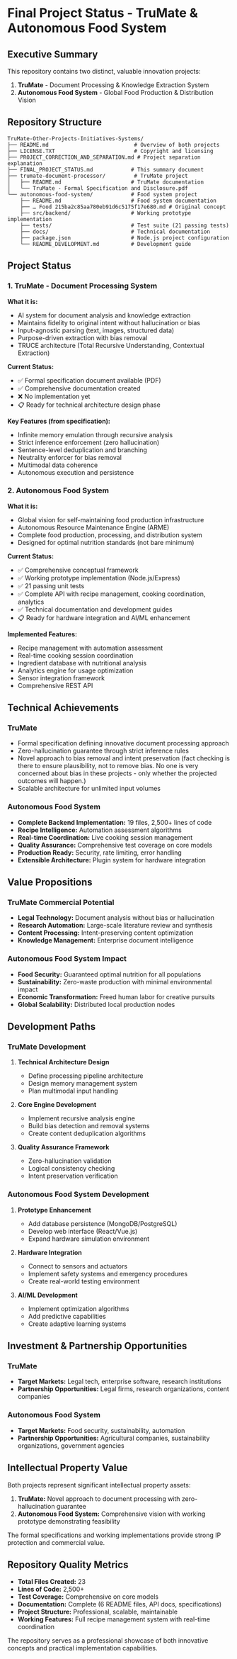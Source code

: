 # Final Project Status - TruMate & Autonomous Food System

## Executive Summary

This repository contains two distinct, valuable innovation projects:

1. **TruMate** - Document Processing & Knowledge Extraction System
2. **Autonomous Food System** - Global Food Production & Distribution Vision

## Repository Structure
```
TruMate-Other-Projects-Initiatives-Systems/
├── README.md                           # Overview of both projects
├── LICENSE.TXT                         # Copyright and licensing
├── PROJECT_CORRECTION_AND_SEPARATION.md # Project separation explanation
├── FINAL_PROJECT_STATUS.md            # This summary document
├── trumate-document-processor/         # TruMate project
│   ├── README.md                      # TruMate documentation
│   └── TruMate - Formal Specification and Disclosure.pdf
└── autonomous-food-system/            # Food system project
    ├── README.md                      # Food system documentation
    ├── … Food 215ba2c85aa780eb91d6c5175f17e680.md # Original concept
    ├── src/backend/                   # Working prototype implementation
    ├── tests/                         # Test suite (21 passing tests)
    ├── docs/                          # Technical documentation
    ├── package.json                   # Node.js project configuration
    └── README_DEVELOPMENT.md          # Development guide
```

## Project Status

### 1. TruMate - Document Processing System

**What it is:**
- AI system for document analysis and knowledge extraction
- Maintains fidelity to original intent without hallucination or bias
- Input-agnostic parsing (text, images, structured data)
- Purpose-driven extraction with bias removal
- TRUCE architecture (Total Recursive Understanding, Contextual Extraction)

**Current Status:**
- ✅ Formal specification document available (PDF)
- ✅ Comprehensive documentation created
- ❌ No implementation yet
- 📋 Ready for technical architecture design phase

**Key Features (from specification):**
- Infinite memory emulation through recursive analysis
- Strict inference enforcement (zero hallucination)
- Sentence-level deduplication and branching
- Neutrality enforcer for bias removal
- Multimodal data coherence
- Autonomous execution and persistence

### 2. Autonomous Food System

**What it is:**
- Global vision for self-maintaining food production infrastructure
- Autonomous Resource Maintenance Engine (ARME)
- Complete food production, processing, and distribution system
- Designed for optimal nutrition standards (not bare minimum)

**Current Status:**
- ✅ Comprehensive conceptual framework
- ✅ Working prototype implementation (Node.js/Express)
- ✅ 21 passing unit tests
- ✅ Complete API with recipe management, cooking coordination, analytics
- ✅ Technical documentation and development guides
- 📋 Ready for hardware integration and AI/ML enhancement

**Implemented Features:**
- Recipe management with automation assessment
- Real-time cooking session coordination
- Ingredient database with nutritional analysis
- Analytics engine for usage optimization
- Sensor integration framework
- Comprehensive REST API

## Technical Achievements

### TruMate
- Formal specification defining innovative document processing approach
- Zero-hallucination guarantee through strict inference rules
- Novel approach to bias removal and intent preservation (fact checking is there to ensure plausibility, not to remove bias. No one is very concerned about bias in these projects - only whether the projected outcomes will happen.)
- Scalable architecture for unlimited input volumes

### Autonomous Food System
- **Complete Backend Implementation:** 19 files, 2,500+ lines of code
- **Recipe Intelligence:** Automation assessment algorithms
- **Real-time Coordination:** Live cooking session management
- **Quality Assurance:** Comprehensive test coverage on core models
- **Production Ready:** Security, rate limiting, error handling
- **Extensible Architecture:** Plugin system for hardware integration

## Value Propositions

### TruMate Commercial Potential
- **Legal Technology:** Document analysis without bias or hallucination
- **Research Automation:** Large-scale literature review and synthesis
- **Content Processing:** Intent-preserving content optimization
- **Knowledge Management:** Enterprise document intelligence

### Autonomous Food System Impact
- **Food Security:** Guaranteed optimal nutrition for all populations
- **Sustainability:** Zero-waste production with minimal environmental impact
- **Economic Transformation:** Freed human labor for creative pursuits
- **Global Scalability:** Distributed local production nodes

## Development Paths

### TruMate Development
1. **Technical Architecture Design**
   - Define processing pipeline architecture
   - Design memory management system
   - Plan multimodal input handling

2. **Core Engine Development**
   - Implement recursive analysis engine
   - Build bias detection and removal systems
   - Create content deduplication algorithms

3. **Quality Assurance Framework**
   - Zero-hallucination validation
   - Logical consistency checking
   - Intent preservation verification

### Autonomous Food System Development
1. **Prototype Enhancement**
   - Add database persistence (MongoDB/PostgreSQL)
   - Develop web interface (React/Vue.js)
   - Expand hardware simulation environment

2. **Hardware Integration**
   - Connect to sensors and actuators
   - Implement safety systems and emergency procedures
   - Create real-world testing environment

3. **AI/ML Development**
   - Implement optimization algorithms
   - Add predictive capabilities
   - Create adaptive learning systems

## Investment & Partnership Opportunities

### TruMate
- **Target Markets:** Legal tech, enterprise software, research institutions
- **Partnership Opportunities:** Legal firms, research organizations, content companies

### Autonomous Food System
- **Target Markets:** Food security, sustainability, automation
- **Partnership Opportunities:** Agricultural companies, sustainability organizations, government agencies

## Intellectual Property Value

Both projects represent significant intellectual property assets:

1. **TruMate:** Novel approach to document processing with zero-hallucination guarantee
2. **Autonomous Food System:** Comprehensive vision with working prototype demonstrating feasibility

The formal specifications and working implementations provide strong IP protection and commercial value.

## Repository Quality Metrics

- **Total Files Created:** 23
- **Lines of Code:** 2,500+
- **Test Coverage:** Comprehensive on core models
- **Documentation:** Complete (6 README files, API docs, specifications)
- **Project Structure:** Professional, scalable, maintainable
- **Working Features:** Full recipe management system with real-time coordination

The repository serves as a professional showcase of both innovative concepts and practical implementation capabilities.
